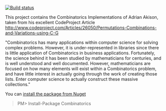 [![Build status](https://ci.appveyor.com/api/projects/status/tr38vj9ebhokwsyi?svg=true)](https://ci.appveyor.com/project/eoincampbell/combinatorics)

This project contains the Combinatorics Implementations of Adrian Akison, taken from his excellent CodeProject Article
http://www.codeproject.com/Articles/26050/Permutations-Combinations-and-Variations-using-C-G


"Combinatorics has many applications within computer science for solving complex problems. 
However, it is under-represented in libraries since there is little application of Combinatorics in business applications.
Fortunately, the science behind it has been studied by mathematicians for centuries, and is well understood and well documented. 
However, mathematicians are focused on how many elements will exist within a Combinatorics problem, and have little interest in actually going through the work of creating those lists.  Enter computer science to actually construct these massive collections."

You can [install the package from Nuget](https://www.nuget.org/packages/Combinatorics)

> PM> Install-Package Combinatorics

